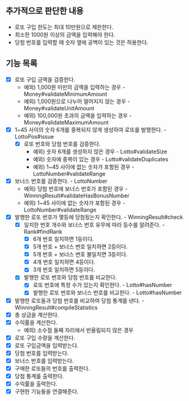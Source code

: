 ## 추가적으로 판단한 내용
- 로또 구입 한도는 최대 10만원으로 제한한다.
- 최소한 1000원 이상의 금액을 입력해야 한다.
- 당첨 번호를 입력할 때 숫자 옆에 공백이 있는 것은 허용한다.

## 기능 목록
- [x] 로또 구입 금액을 검증한다.
  - 예외) 1,000원 미만의 금액을 입력하는 경우 - Money#validateMinimumAmount
  - 예외) 1,000원으로 나누어 떨어지지 않는 경우 - Money#validateUnitAmount
  - 예외) 100,000원 초과의 금액을 입력하는 경우 - Money#validateMaximumAmount
- [x] 1~45 사이의 숫자 6개를 중복되지 않게 생성하여 로또를 발행한다. - LottoPos#issue
  - [x] 로또 번호와 당첨 번호를 검증한다. 
    - 예외) 숫자 6개를 생성하지 않은 경우 - Lotto#validateSize
    - 예외) 숫자에 중복이 있는 경우 - Lotto#validateDuplicates
    - 예외) 1~45 사이에 없는 숫자가 포함된 경우 - LottoNumber#validateRange
- [x] 보너스 번호를 검증한다. - LottoNumber
  - 예외) 당첨 번호에 보너스 번호가 포함된 경우 - WinningResult#validateHasBonusNumber
  - 예외) 1~45 사이에 없는 숫자가 포함된 경우 - LottoNumber#validateRange
- [x] 발행한 로또 번호가 몇등에 당첨됬는지 확인한다. - WinningResult#check
  - [x] 일치한 번호 개수와 보너스 번호 유무에 따라 등수를 알려준다. - Rank#findRank
    - [x] 6개 번호 일치하면 1등이다.
    - [x] 5개 번호 + 보너스 번호 일치하면 2등이다.
    - [x] 5개 번호 + 보너스 번호 불일치면 3등이다.
    - [x] 4개 번호 일치하면 4등이다.
    - [x] 3개 번호 일치하면 5등이다.
  - [x] 발행한 로또 번호와 당첨 번호를 비교한다.
    - [x] 로또 번호에 특정 수가 있는지 확인한다. - Lotto#hasNumber
    - [x] 발행한 로또 번호와 보너스 번호를 비교한다. - Lotto#hasNumber
- [x] 발행한 로또들과 당첨 번호를 비교하여 당첨 통계를 낸다. - WinningResult#compileStatistics
- [x] 총 상금을 계산한다.
- [x] 수익률을 계산한다.
  - 예외) 소수점 둘째 자리에서 반올림되지 않은 경우
- [x] 로또 구입 수량을 계산한다.
- [x] 로또 구입금액을 입력받는다.
- [x] 당첨 번호를 입력받는다.
- [x] 보너스 번호를 입력받는다.
- [x] 구매한 로또들의 번호를 출력한다.
- [x] 당첨 통계를 출력한다.
- [x] 수익률을 출력한다.
- [x] 구현한 기능들을 연결해준다.
